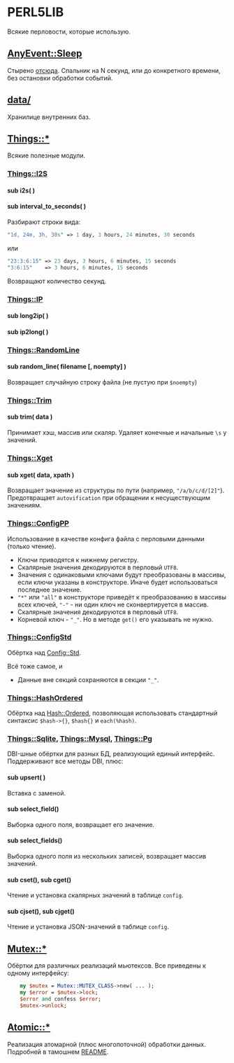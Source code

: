 # PERL5LIB

Всякие перловости, которые использую.

## [AnyEvent::Sleep](AnyEvent/Sleep.pm)

Стырено [отсюда](https://github.com/iarna/AnyEvent-Sleep). Спальник на N секунд, или до конкретного времени, без остановки обработки событий.

## [data/](data/)

Хранилице внутренних баз.

## [Things::*](Things/)

Всякие полезные модули.

### [Things::I2S](Things/I2S.pm)

#### sub i2s( )
#### sub interval_to_seconds( )

Разбирают строки вида:

```perl
"1d, 24m, 3h, 30s" => 1 day, 3 hours, 24 minutes, 30 seconds
```
или

```perl
"23:3:6:15" => 23 days, 3 hours, 6 minutes, 15 seconds
"3:6:15"    => 3 hours, 6 minutes, 15 seconds
```

Возвращают количество секунд.

### [Things::IP](Things/IP.pm)

#### sub long2ip( )
#### sub ip2long( )

### [Things::RandomLine](Things/RandomLine.pm)

#### sub random_line( filename [, noempty] )

Возвращает случайную строку файла (не пустую при `$noempty`)

### [Things::Trim](Things/Trim.pm)

#### sub trim( data )

Принимает хэш, массив или скаляр. Удаляет конечные и начальные `\s` у значений.

### [Things::Xget](Things/Xget.pm)

#### sub xget( data, xpath )

Возвращает значение из структуры по пути (например, `"/a/b/c/d/[2]"`). Предотвращает `autovification` при обращении к несуществующим значениям.

### [Things::ConfigPP](Things/ConfigPP.pm)

Использование в качестве конфига файла с перловыми данными (только чтение).

  * Ключи приводятся к нижнему регистру.
  * Скалярные значения декодируются в перловый `UTF8`.
  * Значения с одинаковыми ключами будут преобразованы в массивы, если ключи указаны в конструкторе. Иначе будет использоваться последнее значение.
  * `"*"` или `"all"` в конструкторе приведёт к преобразованию в массивы всех ключей, `"-"` - ни один ключ не сконвертируется в массив.
  * Скалярные значения декодируются в перловый `UTF8`.
  * Корневой ключ - `"_"`. Но в методе `get()` его указывать не нужно.

### [Things::ConfigStd](Things/ConfigStd.pm)

Обёртка над [Config::Std](https://metacpan.org/pod/Config::Std).

Всё тоже самое, и
 
  * Данные вне секций сохраняются в секции `"_"`.

### [Things::HashOrdered](Things/HashOrdered.pm)

Обёртка над [Hash::Ordered](https://metacpan.org/pod/Hash::Ordered), позволяющая использовать стандартный синтаксис `$hash->{}`, `$hash{}` и `each(%hash)`.

### [Things::Sqlite](Things/Sqlite.pm), [Things::Mysql](Things/Mysql.pm),  [Things::Pg](Things/Pg.pm)

DBI-шные обёртки для разных БД, реализующий единый интерфейс. Поддерживают все методы DBI, плюс:

#### sub upsert( )

Вставка с заменой.

#### sub select_field()

Выборка одного поля, возвращает его значение.

#### sub select_fields()

Выборка одного поля из нескольких записей, возвращает массив значений.

#### sub cset(), sub cget()

Чтение и установка скалярных значений в таблице `config`.

#### sub cjset(), sub cjget()

Чтение и установка JSON-значений в таблице `config`.

## [Mutex::*](Mutex/)

Обёртки для различных реализаций мьютексов. Все приведены к одному интерфейсу:

```perl
    my $mutex = Mutex::MUTEX_CLASS->new( ... );
    my $error = $mutex->lock;
    $error and confess $error;
    $mutex->unlock;
```

## [Atomic::*](Atomic/)

Реализация атомарной (плюс многопоточной) обработки данных. Подробней в тамошнем [README](Atomic/README.md).
